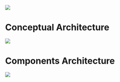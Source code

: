 ![](images/wave-title.png)

# Conceptual Architecture
![](static/images/wave-cenceptual-diagram.png)


# Components Architecture
![](static/images/wave-components-diagram.png)
